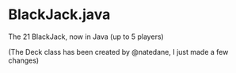 # BlackJack.java
The 21 BlackJack, now in Java (up to 5 players)

(The Deck class has been created by @natedane, I just made a few changes)
